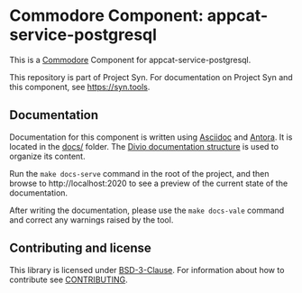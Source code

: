 # Commodore Component: appcat-service-postgresql

This is a [Commodore][commodore] Component for appcat-service-postgresql.

This repository is part of Project Syn.
For documentation on Project Syn and this component, see https://syn.tools.

## Documentation

Documentation for this component is written using [Asciidoc][asciidoc] and [Antora][antora].
It is located in the [docs/](docs) folder.
The [Divio documentation structure](https://documentation.divio.com/) is used to organize its content.

Run the `make docs-serve` command in the root of the project, and then browse to http://localhost:2020 to see a preview of the current state of the documentation.

After writing the documentation, please use the `make docs-vale` command and correct any warnings raised by the tool.

## Contributing and license

This library is licensed under [BSD-3-Clause](LICENSE).
For information about how to contribute see [CONTRIBUTING](CONTRIBUTING.md).

[commodore]: https://docs.syn.tools/commodore/index.html
[asciidoc]: https://asciidoctor.org/
[antora]: https://antora.org/
